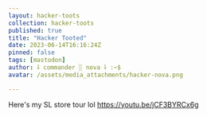 ```yaml
---
layout: hacker-toots
collection: hacker-toots
published: true
title: "Hacker Tooted"
date: 2023-06-14T16:16:24Z
pinned: false
tags: [mastodon]
author: ⸸ commander ░ nova ⸸ :~$
avatar: /assets/media_attachments/hacker-nova.png

---
```


<p>Here&#39;s my SL store tour lol <a href="https://youtu.be/jCF3BYRCx6g" target="_blank" rel="nofollow noopener noreferrer" translate="no"><span class="invisible">https://</span><span class="">youtu.be/jCF3BYRCx6g</span><span class="invisible"></span></a></p>


